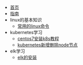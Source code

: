 * [首页](zh-cn/首页.md)
* [指南](zh-cn/guide)
* linux的基本知识
  * [常用的linux命令](zh-cn/linuxs.md)
* kubernetes学习
  * [centos7安装k8s教程](zh-cn/centos7安装k8s教程.md)
  * [kubernetes新增删除node节点](zh-cn/kubernetes新增删除node节点.md)
* elk学习
  * [elk的安装](zh-cn/elk的安装.md)
